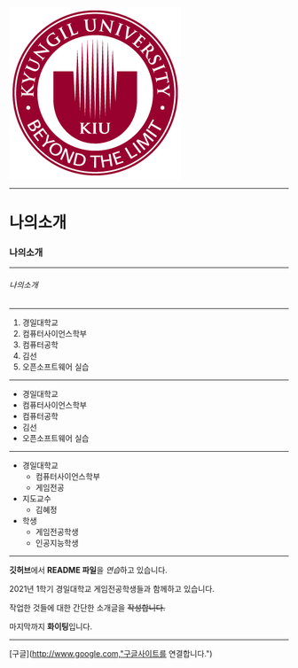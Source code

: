 ![심볼](./images/kiu_01.jpg)
***

# 나의소개

### 나의소개
***
###### 나의소개 
---
1. 경일대학교
2. 컴퓨터사이언스학부
3. 컴퓨터공학
4. 김선
5. 오픈소프트웨어 실습

* * *

+ 경일대학교
+ 컴퓨터사이언스학부
+ 컴퓨터공학
+  김선
+  오픈소프트웨어 실습

- - -
* 경일대학교
  * 컴퓨터사이언스학부
  * 게임전공
* 지도교수
  * 김혜정
* 학생
  * 게임전공학생
  * 인공지능학생
***

**깃허브**에서 **README 파일**을 *연습*하고 있습니다.

2021년 1학기 경일대학교 게임전공학생들과 함께하고 있습니다.

작업한 것들에 대한 간단한 소개글을 ~~작성합니다.~~

마지막까지 **화이팅**입니다.
***

[구글](http://www.google.com,"구글사이트를 연결합니다.")

